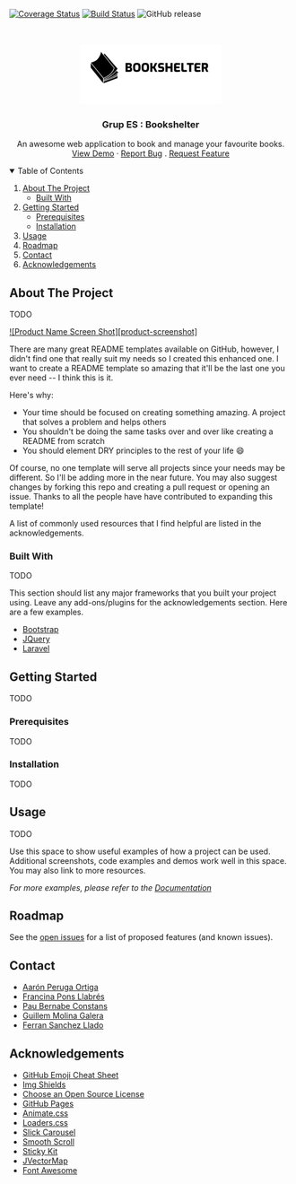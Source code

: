 [![Coverage Status](https://coveralls.io/repos/github/UB-ES-2020-A/Grup-ES/badge.svg?branch=main)](https://coveralls.io/github/UB-ES-2020-A/Grup-ES?branch=main)
[![Build Status](https://travis-ci.com/UB-ES-2020-A/Grup-ES.svg?branch=main)](https://travis-ci.com/UB-ES-2020-A/Grup-ES)
![GitHub release](https://img.shields.io/github/v/release/UB-ES-2020-A/Grup-ES)

<br />
<p align="center">
  <a href="https://github.com/UB-ES-2020-A/Grup-ES/">
    <img src="frontend/src/assets/bookshelter_icon1.png" alt="Logo" width="252" height="108">
  </a>

  <h3 align="center">Grup ES : Bookshelter</h3>

  <p align="center">
    An awesome web application to book and manage your favourite books.
    <br />
    <a href="https://grup-es.herokuapp.com/">View Demo</a>
    ·
    <a href="https://github.com/UB-ES-2020-A/Grup-ES/issues">Report Bug</a>
    .
    <a href="https://github.com/UB-ES-2020-A/Grup-ES/issues">Request Feature</a>
  </p>
</p>

<!-- TABLE OF CONTENTS -->
<details open="open">
  <summary>Table of Contents</summary>
  <ol>
    <li>
      <a href="#about-the-project">About The Project</a>
      <ul>
        <li><a href="#built-with">Built With</a></li>
      </ul>
    </li>
    <li>
      <a href="#getting-started">Getting Started</a>
      <ul>
        <li><a href="#prerequisites">Prerequisites</a></li>
        <li><a href="#installation">Installation</a></li>
      </ul>
    </li>
    <li><a href="#usage">Usage</a></li>
    <li><a href="#roadmap">Roadmap</a></li>
    <li><a href="#contact">Contact</a></li>
    <li><a href="#acknowledgements">Acknowledgements</a></li>
  </ol>
</details>



<!-- ABOUT THE PROJECT -->
## About The Project

TODO

[![Product Name Screen Shot][product-screenshot]](https://example.com)

There are many great README templates available on GitHub, however, I didn't find one that really suit my needs so I created this enhanced one. I want to create a README template so amazing that it'll be the last one you ever need -- I think this is it.

Here's why:
* Your time should be focused on creating something amazing. A project that solves a problem and helps others
* You shouldn't be doing the same tasks over and over like creating a README from scratch
* You should element DRY principles to the rest of your life :smile:

Of course, no one template will serve all projects since your needs may be different. So I'll be adding more in the near future. You may also suggest changes by forking this repo and creating a pull request or opening an issue. Thanks to all the people have have contributed to expanding this template!

A list of commonly used resources that I find helpful are listed in the acknowledgements.

### Built With

TODO

This section should list any major frameworks that you built your project using. Leave any add-ons/plugins for the acknowledgements section. Here are a few examples.
* [Bootstrap](https://getbootstrap.com)
* [JQuery](https://jquery.com)
* [Laravel](https://laravel.com)



<!-- GETTING STARTED -->
## Getting Started

TODO

### Prerequisites

TODO

### Installation

TODO



<!-- USAGE EXAMPLES -->
## Usage

TODO

Use this space to show useful examples of how a project can be used. Additional screenshots, code examples and demos work well in this space. You may also link to more resources.

_For more examples, please refer to the [Documentation](https://example.com)_



<!-- ROADMAP -->
## Roadmap

See the [open issues](https://github.com/UB-ES-2020-A/Grup-ES/issues) for a list of proposed features (and known issues).


<!-- CONTACT -->
## Contact

- [Aarón Peruga Ortiga](https://github.com/aaronPeruga)
- [Francina Pons Llabrés](https://github.com/francinaPons)
- [Pau Bernabe Constans](https://github.com/paubernabe)
- [Guillem Molina Galera](https://github.com/gmolinga)
- [Ferran Sanchez Llado](https://github.com/ferranSanchezUB)

<!-- ACKNOWLEDGEMENTS -->
## Acknowledgements
* [GitHub Emoji Cheat Sheet](https://www.webpagefx.com/tools/emoji-cheat-sheet)
* [Img Shields](https://shields.io)
* [Choose an Open Source License](https://choosealicense.com)
* [GitHub Pages](https://pages.github.com)
* [Animate.css](https://daneden.github.io/animate.css)
* [Loaders.css](https://connoratherton.com/loaders)
* [Slick Carousel](https://kenwheeler.github.io/slick)
* [Smooth Scroll](https://github.com/cferdinandi/smooth-scroll)
* [Sticky Kit](http://leafo.net/sticky-kit)
* [JVectorMap](http://jvectormap.com)
* [Font Awesome](https://fontawesome.com)
